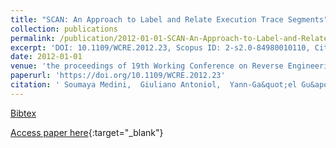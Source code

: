 ```yaml
---
title: "SCAN: An Approach to Label and Relate Execution Trace Segments"
collection: publications
permalink: /publication/2012-01-01-SCAN-An-Approach-to-Label-and-Relate-Execution-Trace-Segments
excerpt: 'DOI: 10.1109/WCRE.2012.23, Scopus ID: 2-s2.0-84980010110, Cited by: 4'
date: 2012-01-01
venue: 'the proceedings of 19th Working Conference on Reverse Engineering, WCRE 2012, Kingston, ON, Canada, October 15-18, 2012'
paperurl: 'https://doi.org/10.1109/WCRE.2012.23'
citation: ' Soumaya Medini,  Giuliano Antoniol,  Yann-Ga&quot;el Gu&apos;eh&apos;eneuc,  Massimiliano Di Penta,  Paolo Tonella, &quot;SCAN: An Approach to Label and Relate Execution Trace Segments.&quot; the proceedings of 19th Working Conference on Reverse Engineering, WCRE 2012, Kingston, ON, Canada, October 15-18, 2012, 2012.'
---
```

[Bibtex](https://dblp.org/rec/bib/conf/wcre/MediniAGPT12)

[Access paper here](https://doi.org/10.1109/WCRE.2012.23){:target="_blank"}
